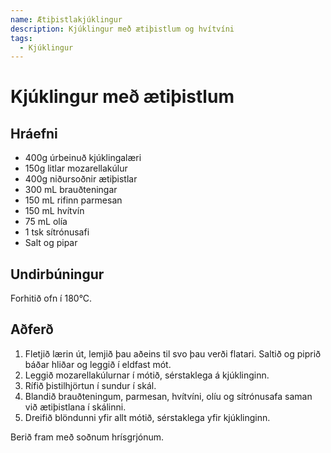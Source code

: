 ```yaml
---
name: Ætiþistlakjúklingur
description: Kjúklingur með ætiþistlum og hvítvíni
tags:
  - Kjúklingur
---
```


# Kjúklingur með ætiþistlum

## Hráefni

- 400g úrbeinuð kjúklingalæri
- 150g litlar mozarellakúlur
- 400g niðursoðnir ætiþistlar
- 300 mL brauðteningar
- 150 mL rifinn parmesan
- 150 mL hvítvín
- 75 mL olía
- 1 tsk sítrónusafi
- Salt og pipar

## Undirbúningur

Forhitið ofn í 180°C.

## Aðferð

1. Fletjið lærin út, lemjið þau aðeins til svo þau verði flatari. Saltið og piprið báðar hliðar og leggið í eldfast mót.
2. Leggið mozarellakúlurnar í mótið, sérstaklega á kjúklinginn.
3. Rífið þistilhjörtun í sundur í skál.
4. Blandið brauðteningum, parmesan, hvítvíni, olíu og sítrónusafa saman við ætiþistlana í skálinni.
5. Dreifið blöndunni yfir allt mótið, sérstaklega yfir kjúklinginn.

Berið fram með soðnum hrísgrjónum.
